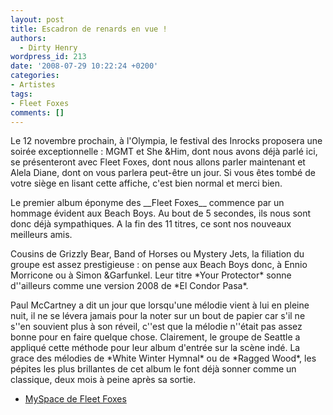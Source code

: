```yaml
---
layout: post
title: Escadron de renards en vue !
authors:
  - Dirty Henry
wordpress_id: 213
date: '2008-07-29 10:22:24 +0200'
categories:
- Artistes
tags:
- Fleet Foxes
comments: []
---
```

<p>Le 12 novembre prochain, à l'Olympia, le festival des Inrocks proposera une soirée exceptionnelle : MGMT et She &Him, dont nous avons déjà parlé ici, se présenteront avec Fleet Foxes, dont nous allons parler maintenant et Alela Diane, dont on vous parlera peut-être un jour. Si vous êtes tombé de votre siège en lisant cette affiche, c'est bien normal et merci bien.</p>
<p>Le premier album éponyme des __Fleet Foxes__ commence par un hommage évident aux Beach Boys. Au bout de 5 secondes, ils nous sont donc déjà sympathiques. A la fin des 11 titres, ce sont nos nouveaux meilleurs amis.</p>
<p>Cousins de Grizzly Bear, Band of Horses ou Mystery Jets, la filiation du groupe est assez prestigieuse : on pense aux Beach Boys donc, à Ennio Morricone ou à Simon &Garfunkel. Leur titre *Your Protector* sonne d''ailleurs comme une version 2008 de *El Condor Pasa*.</p>
<p>Paul McCartney a dit un jour que lorsqu'une mélodie vient à lui en pleine nuit, il ne se lévera jamais pour la noter sur un bout de papier car s'il ne s''en souvient plus à son réveil, c''est que la mélodie n''était pas assez bonne pour en faire quelque chose. Clairement, le groupe de Seattle a appliqué cette méthode pour leur album d'entrée sur la scène indé. La grace des mélodies de *White Winter Hymnal* ou de *Ragged Wood*, les pépites les plus brillantes de cet album le font déjà sonner comme un classique, deux mois à peine après sa sortie.</p>

<ul>
<li><a title="MySpace de Fleet Foxes" href="http://www.myspace.com/fleetfoxes" target="_blank">MySpace de Fleet Foxes</a></li>
</ul>
